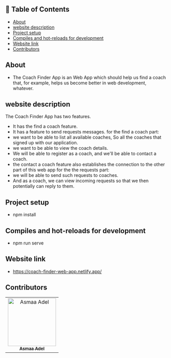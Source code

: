 ## 📝 Table of Contents

- [About](#about)
- [website description](#website-description)
- [Project setup](#Project-setup)
- [Compiles and hot-reloads for development](#Compiles-and-hot-reloads-for-development)
- [Website link](#link)
- [Contributors](#Contributors)

## About <a name = "about"></a>
- The Coach Finder App is an Web App which should help us find a coach that, for example,
helps us become better in web development, whatever.

## website description <a name = "website-description"></a>

The Coach Finder App has two features.
- It has the find a coach feature.
- It has a feature to send requests messages.
for the find a coach part:
- we want to be able to list all available coaches, So all the coaches that signed up with our application.
- we want to be able to view the coach details.
- We will be able to register as a coach, and we'll be able to contact a coach.
- the contact a coach feature also establishes the connection to the other part of this web app
for the the requests part:
- we will be able to send such requests to coaches.
- And as a coach, we can view incoming requests so that we then potentially can reply to them.

## Project setup <a name = "Project-setup"></a>
- npm install

## Compiles and hot-reloads for development <a name = "Compiles-and-hot-reloads-for-development"></a>
- npm run serve

## Website link <a name = "link"></a>

- https://coach-finder-web-app.netlify.app/

## Contributors <a name = "Contributors"></a>

<table>
  <tr>
    <td align="center">
    <a href="https://github.com/asmaaadel0" target="_black">
    <img src="https://avatars.githubusercontent.com/u/88618793?s=400&u=886a14dc5ef5c205a8e51942efe9665ed8fd4717&v=4" width="150px;" alt="Asmaa Adel"/>
    <br />
    <sub><b>Asmaa Adel</b></sub></a>
    
  </tr>
 </table>

